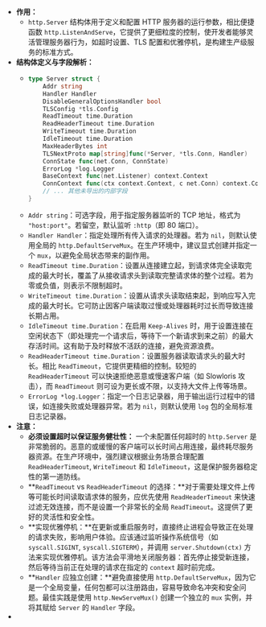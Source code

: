 - **作用：**
	- `http.Server` 结构体用于定义和配置 HTTP 服务器的运行参数，相比便捷函数 `http.ListenAndServe`，它提供了更细粒度的控制，使开发者能够灵活管理服务器行为，如超时设置、TLS 配置和优雅停机，是构建生产级服务的标准方式。
- **结构体定义与字段解析：**
	- ```go
	  type Server struct {
	      Addr string
	      Handler Handler
	      DisableGeneralOptionsHandler bool
	      TLSConfig *tls.Config
	      ReadTimeout time.Duration
	      ReadHeaderTimeout time.Duration
	      WriteTimeout time.Duration
	      IdleTimeout time.Duration
	      MaxHeaderBytes int
	      TLSNextProto map[string]func(*Server, *tls.Conn, Handler)
	      ConnState func(net.Conn, ConnState)
	      ErrorLog *log.Logger
	      BaseContext func(net.Listener) context.Context
	      ConnContext func(ctx context.Context, c net.Conn) context.Context
	      // ... 其他未导出的内部字段
	  }
	  ```
	- `Addr string`：可选字段，用于指定服务器监听的 TCP 地址，格式为 `"host:port"`。若留空，默认监听 `:http`（即 80 端口）。
	- `Handler Handler`：指定处理所有传入请求的处理器。若为 `nil`，则默认使用全局的 `http.DefaultServeMux`。在生产环境中，建议显式创建并指定一个 `mux`，以避免全局状态带来的副作用。
	- `ReadTimeout time.Duration`：设置从连接建立起，到请求体完全读取完成的最大时长，覆盖了从接收请求头到读取完整请求体的整个过程。若为零或负值，则表示不限制超时。
	- `WriteTimeout time.Duration`：设置从请求头读取结束起，到响应写入完成的最大时长。它可防止因客户端读取过慢或处理器耗时过长而导致连接长期占用。
	- `IdleTimeout time.Duration`：在启用 `Keep-Alives` 时，用于设置连接在空闲状态下（即处理完一个请求后，等待下一个新请求到来之前）的最大存活时间。这有助于及时释放不活跃的连接，避免资源浪费。
	- `ReadHeaderTimeout time.Duration`：设置服务器读取请求头的最大时长。相比 `ReadTimeout`，它提供更精细的控制。较短的 `ReadHeaderTimeout` 可以快速拒绝恶意或慢速客户端（如 Slowloris 攻击），而 `ReadTimeout` 则可设为更长或不限，以支持大文件上传等场景。
	- `ErrorLog *log.Logger`：指定一个日志记录器，用于输出运行过程中的错误，如连接失败或处理器异常。若为 `nil`，则默认使用 `log` 包的全局标准日志记录器。
- **注意：**
	- **必须设置超时以保证服务健壮性：** 一个未配置任何超时的 `http.Server` 是非常脆弱的。恶意的或缓慢的客户端可以长时间占用连接，最终耗尽服务器资源。在生产环境中，强烈建议根据业务场景合理配置 `ReadHeaderTimeout`, `WriteTimeout` 和 `IdleTimeout`，这是保护服务器稳定性的第一道防线。
	- **`ReadTimeout` vs `ReadHeaderTimeout` 的选择：**对于需要处理文件上传等可能长时间读取请求体的服务，应优先使用 `ReadHeaderTimeout` 来快速过滤无效连接，而不是设置一个非常长的全局 `ReadTimeout`。这提供了更好的灵活性和安全性。
	- **实现优雅停机：**在更新或重启服务时，直接终止进程会导致正在处理的请求失败，影响用户体验。应该通过监听操作系统信号（如 `syscall.SIGINT`, `syscall.SIGTERM`），并调用 `server.Shutdown(ctx)` 方法来实现优雅停机。该方法会平滑地关闭服务器：首先停止接受新连接，然后等待当前正在处理的请求在指定的 `context` 超时前完成。
	- **`Handler` 应独立创建：**避免直接使用 `http.DefaultServeMux`，因为它是一个全局变量，任何包都可以注册路由，容易导致命名冲突和安全问题。最佳实践是使用 `http.NewServeMux()` 创建一个独立的 `mux` 实例，并将其赋给 `Server` 的 `Handler` 字段。
-